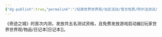 ```yaml
---
{"dg-publish":true,"permalink":"/玩家世界世界观/社区活动/官方性质/阿尔法测试/","dgPassFrontmatter":true}
---
```


《奇迹之城》的首次内测，发放共五名测试资格，且免费发放游戏启动器[[玩家世界世界观/物品/日记本\|日记本]]。